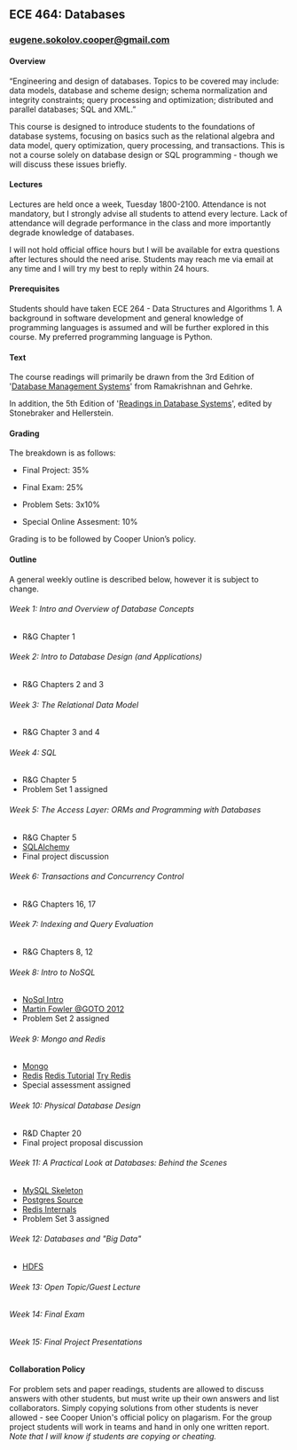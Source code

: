 ## ECE 464: Databases

### eugene.sokolov.cooper@gmail.com

#### Overview

“Engineering and design of databases. Topics to be covered may include: data models, database and scheme design; schema normalization and integrity constraints; query processing and optimization; distributed and parallel databases; SQL and XML.”


This course is designed to introduce students to the foundations of database systems, focusing on basics such as the relational algebra and data model, query optimization, query processing, and transactions. This is not a course solely on database design or SQL programming - though we will discuss these issues briefly.

#### Lectures

Lectures are held once a week, Tuesday 1800-2100. Attendance is not mandatory, but I strongly advise all students to attend every lecture. Lack of attendance will degrade performance in the class and more importantly degrade knowledge of databases.

I will not hold official office hours but I will be available for extra questions after lectures should the need arise. Students may reach me via email at any time and I will try my best to reply within 24 hours.

#### Prerequisites

Students should have taken ECE 264 - Data Structures and Algorithms 1. A background in software development and general knowledge of programming languages is assumed and will be further explored in this course. My preferred programming language is Python.

#### Text

The course readings will primarily be drawn from the 3rd Edition of '[Database Management Systems](http://pages.cs.wisc.edu/~dbbook/)' from Ramakrishnan and Gehrke.

In addition, the 5th Edition of '[Readings in Database Systems](http://www.redbook.io/)', edited by Stonebraker and Hellerstein.

#### Grading

The breakdown is as follows:

- Final Project: 35%

- Final Exam: 25%

- Problem Sets: 3x10%

- Special Online Assesment: 10%

Grading is to be followed by Cooper Union’s policy.

#### Outline

A general weekly outline is described below, however it is subject to change.


###### Week 1: Intro and Overview of Database Concepts
* R&G Chapter 1

###### Week 2: Intro to Database Design (and Applications)
* R&G Chapters 2 and 3

###### Week 3: The Relational Data Model
* R&G Chapter 3 and 4

###### Week 4: SQL
* R&G Chapter 5
* Problem Set 1 assigned

###### Week 5: The Access Layer: ORMs and Programming with Databases
* R&G Chapter 5
* [SQLAlchemy](https://docs.sqlalchemy.org/en/13/)
* Final project discussion

###### Week 6: Transactions and Concurrency Control
* R&G Chapters 16, 17

###### Week 7: Indexing and Query Evaluation
* R&G Chapters 8, 12

######  Week 8: Intro to NoSQL
* [NoSql Intro](https://martinfowler.com/articles/nosql-intro)
* [Martin Fowler @GOTO 2012 ](https://www.youtube.com/watch?v=qI_g07C_Q5I)
* Problem Set 2 assigned

######  Week 9: Mongo and Redis
* [Mongo](https://docs.mongodb.com/)
* [Redis](https://redis.io/documentation) [Redis Tutorial](https://static.simonwillison.net/static/2010/redis-tutorial/) [Try Redis](http://try.redis.io/)
* Special assessment assigned

###### Week 10: Physical Database Design
* R&D Chapter 20
* Final project proposal discussion

###### Week 11: A Practical Look at Databases: Behind the Scenes
* [MySQL Skeleton](https://dev.mysql.com/doc/internals/en/guided-tour-skeleton.html)
* [Postgres Source](https://github.com/postgres/postgres)
* [Redis Internals](https://redis.io/topics/internals)
* Problem Set 3 assigned

###### Week 12: Databases and "Big Data"
* [HDFS](https://hadoop.apache.org/docs/r1.2.1/hdfs_design.html)

###### Week 13: Open Topic/Guest Lecture

###### Week 14: Final Exam

###### Week 15: Final Project Presentations

#### Collaboration Policy

For problem sets and paper readings, students are allowed to discuss answers with other students, but must write up their own answers and list collaborators. Simply copying solutions from other students is never allowed - see Cooper Union's official policy on plagarism. For the group project students will work in teams and hand in only one written report. *Note that I will know if students are copying or cheating.*
